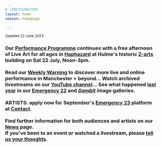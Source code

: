 ```yaml
---
# CONFIGURATION
layout: home
season: homepage

---
```

<small>Updated 22 June 2023</small>        
### Our [Performance Programme](/current/2023) continues with a free afternoon of Live Art for all ages in [Haphazard](/current/2023-haphazard) at Hulme's historic <a href="https://z-arts.org/events/haphazard-2" target="_blank">Z-arts</a> building on Sat 22 July, Noon-3pm.<br><br>Read our <a href="https://wordofwarning.posthaven.com" target="_blank">Weekly Warning</a> to discover more live and online performance in Manchester + beyond… Watch archived livestreams on our <a href="https://youtube.com/@warnmcr" target="_blank">YouTube channel</a>… See what happened [last year](/archive/2022) in our [Emergency 22](/galleries/2022-emergency) and [*Gambit*](/galleries/2022-gambit) image galleries.<br><br>ARTISTS: apply now for September's [Emergency 23](/hab/emergency) platform at <a href="https://contactmcr.com" target="_blank">Contact</a>.<br><br>Find further information for both audiences and artists on our [News](/news) page.<br>If you've been to an event or watched a livestream, please <a href="http://bit.ly/warnmcrfeedback" target="_blank">tell us your thoughts</a>.
